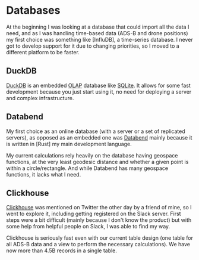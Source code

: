 # Databases

At the beginning I was looking at a database that could import all the data I need, and as I was handling time-based
data (ADS-B and drone positions) my first choice was something like [InfluDB], a time-series database. I never got to
develop support for it due to changing priorities, so I moved to a different platform to be faster.

## DuckDB

[DuckDB] is an embedded [OLAP] database like [SQLite]. It allows for some fast development because you just start using
it, no need for deploying a server and complex infrastructure.

## Databend

My first choice as an online database (with a server or a set of replicated servers), as opposed as an embedded one was
[Databend] mainly because it is written in [Rust] my main development language.

My current calculations rely heavily on the database having geospace functions, at the very least geodesic distance and
whether a given point is within a circle/rectangle. And while Databend has many geospace functions, it lacks what I
need.

## Clickhouse

[Clickhouse] was mentioned on Twitter the other day by a friend of mine, so I went to explore it, including getting
registered on the Slack server. First steps were a bit difficult (mainly because I don't know the product) but with
some help from helpful people on Slack, I was able to find my way.

Clickhouse is seriously fast even with our current table design (one table for all ADS-B data and a view to perform the
necessary calculations).  We have now more than 4.5B records in a single table.

##        

[Clickhouse]: https://clickhouse.com/

[Databend]: https://www.databend.com/

[DuckDB]: https://duckdb.org/

[OLAP]: https://en.wikipedia.org/wiki/Online_analytical_processing

[SQLite]: https://sqlite.org/



